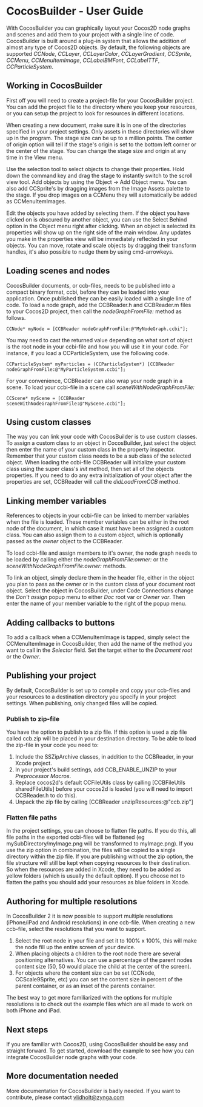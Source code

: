 # CocosBuilder - User Guide

With CocosBuilder you can graphically layout your Cocos2D node graphs and scenes and add them to your project with a single line of code. CocosBuilder is built around a plug-in system that allows the addition of almost any type of Cocos2D objects. By default, the following objects are supported _CCNode_, _CCLayer_, _CCLayerColor_, _CCLayerGradient_, _CCSprite_, _CCMenu_, _CCMenuItemImage_, _CCLabelBMFont_, _CCLabelTTF_, _CCParticleSystem_.


## Working in CocosBuilder

First off you will need to create a project-file for your CocosBuilder project. You can add the project file to the directory where you keep your resources, or you can setup the project to look for resources in different locations.

When creating a new document, make sure it is in one of the directories specified in your project settings. Only assets in these directories will show up in the program. The stage size can be up to a million points. The center of origin option will tell if the stage's origin is set to the bottom left corner or the center of the stage. You can change the stage size and origin at any time in the View menu.

Use the selection tool to select objects to change their properties. Hold down the command key and drag the stage to instantly switch to the scroll view tool. Add objects by using the Object -> Add Object menu. You can also add CCSprite's by dragging images from the Image Assets palette to the stage. If you drop images on a CCMenu they will automatically be added as CCMenuItemImages.

Edit the objects you have added by selecting them. If the object you have clicked on is obscured by another object, you can use the Select Behind option in the Object menu right after clicking. When an object is selected its properties will show up on the right side of the main window. Any updates you make in the properties view will be immediately reflected in your objects. You can move, rotate and scale objects by dragging their transform handles, it's also possible to nudge them by using cmd-arrowkeys.


## Loading scenes and nodes

CocosBuilder documents, or ccb-files, needs to be published into a compact binary format, ccbi, before they can be loaded into your application. Once published they can be easily loaded with a single line of code. To load a node graph, add the CCBReader.h and CCBReader.m files to your Cocos2D project, then call the _nodeGraphFromFile:_ method as follows.

    CCNode* myNode = [CCBReader nodeGraphFromFile:@"MyNodeGraph.ccbi"];

You may need to cast the returned value depending on what sort of object is the root node in your ccbi-file and how you will use it in your code. For instance, if you load a CCParticleSystem, use the following code.

    CCParticleSystem* myParticles = (CCParticleSystem*) [CCBReader nodeGraphFromFile:@"MyParticleSystem.ccbi"];

For your convenience, CCBReader can also wrap your node graph in a scene. To load your ccbi-file in a scene call _sceneWithNodeGraphFromFile:_

    CCScene* myScene = [CCBReader sceneWithNodeGraphFromFile:@"MyScene.ccbi"];


## Using custom classes

The way you can link your code with CocosBuilder is to use custom classes. To assign a custom class to an object in CocosBuilder, just select the object then enter the name of your custom class in the property inspector. Remember that your custom class needs to be a sub class of the selected object. When loading the ccbi-file CCBReader will initialize your custom class using the super class's _init_ method, then set all of the objects properties. If you need to do any extra initialization of your object after the properties are set, CCBReader will call the _didLoadFromCCB_ method.


## Linking member variables

References to objects in your ccbi-file can be linked to member variables when the file is loaded. These member variables can be either in the root node of the document, in which case it must have been assigned a custom class. You can also assign them to a custom object, which is optionally passed as the _owner_ object to the CCBReader.

To load ccbi-file and assign members to it's owner, the node graph needs to be loaded by calling either the _nodeGraphFromFile:owner:_ or the _sceneWithNodeGraphFromFile:owner:_ methods.

To link an object, simply declare them in the header file, either in the object you plan to pass as the owner or in the custom class of your document root object. Select the object in CocosBuilder, under Code Connections change the _Don't assign_ popup menu to either _Doc_ root var or _Owner var_. Then enter the name of your member variable to the right of the popup menu.


## Adding callbacks to buttons

To add a callback when a CCMenuItemImage is tapped, simply select the CCMenuItemImage in CocosBuilder, then add the name of the method you want to call in the _Selector_ field. Set the target either to the _Document root_ or the _Owner_.


## Publishing your project

By default, CocosBuilder is set up to compile and copy your ccb-files and your resources to a destination directory you specify in your project settings. When publishing, only changed files will be copied.

### Publish to zip-file

You have the option to publish to a zip file. If this option is used a zip file called ccb.zip will be placed in your destination directory. To be able to load the zip-file in your code you need to:

1. Include the SSZipArchive classes, in addition to the CCBReader, in your Xcode project.
2. In your project's build settings, add CCB_ENABLE_UNZIP to your _Preprocessor Macros_.
3. Replace cocos2d's default CCFileUtils class by calling [CCBFileUtils sharedFileUtils] before your cocos2d is loaded (you will need to import CCBReader.h to do this).
4. Unpack the zip file by calling [CCBReader unzipResources:@"ccb.zip"]

### Flatten file paths

In the project settings, you can choose to flatten file paths. If you do this, all file paths in the exported ccbi-files will be flattened (eg mySubDirectory/myImage.png will be transformed to myImage.png). If you use the zip option in combination, the files will be copied to a single directory within the zip file. If you are publishing without the zip option, the file structure will still be kept when copying resources to their destination. So when the resources are added in Xcode, they need to be added as yellow folders (which is usually the default option). If you choose not to flatten the paths you should add your resources as blue folders in Xcode.

## Authoring for multiple resolutions

In CocosBuilder 2 it is now possible to support multiple resolutions (iPhone/iPad and Android resolutions) in one ccb-file. When creating a new ccb-file, select the resolutions that you want to support.

1. Select the root node in your file and set it to 100% x 100%, this will make the node fill up the entire screen of your device.
2. When placing objects a children to the root node there are several positioning alternatives. You can use a percentage of the parent nodes content size (50, 50 would place the child at the center of the screen).
3. For objects where the content size can be set (CCNode, CCScale9Sprite, etc) you can set the content size in percent of the parent container, or as an inset of the parents container.

The best way to get more familiarized with the options for multiple resolutions is to check out the example files which are all made to work on both iPhone and iPad.

## Next steps

If you are familiar with Cocos2D, using CocosBuilder should be easy and straight forward. To get started, download the example to see how you can integrate CocosBuilder node graphs with your code.


## More documentation needed

More documentation for CocosBuilder is badly needed. If you want to contribute, please contact vlidholt@zynga.com